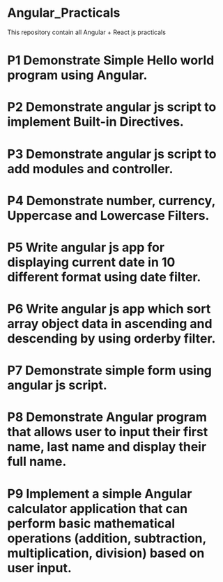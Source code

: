 # Angular_Practicals
This repository contain all Angular + React js practicals

# P1 Demonstrate Simple Hello world program using Angular.

# P2 Demonstrate angular js script to implement Built-in Directives.

# P3 Demonstrate angular js script to add modules and controller.

# P4 Demonstrate number, currency, Uppercase and Lowercase Filters.

# P5 Write angular js app for displaying current date in 10 different format using date filter.

# P6 Write angular js app which sort array object data in ascending and descending by using orderby filter.

# P7 Demonstrate simple form using angular js script.

# P8 Demonstrate Angular program that allows user to input their first name, last name and display their full name.

# P9 Implement a simple Angular calculator application that can perform basic mathematical operations (addition, subtraction, multiplication, division) based on user input.
